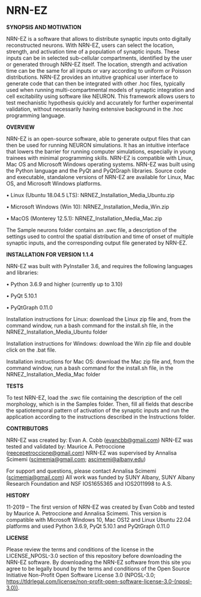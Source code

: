 # NRN-EZ

**SYNOPSIS AND MOTIVATION**

NRN-EZ is a software that allows to distribute synaptic inputs onto digitally reconstructed neurons. With NRN-EZ, users can select the location, strength, and activation time of a population of synaptic inputs. These inputs can be in selected sub-cellular compartments, identified by the user or generated through NRN-EZ itself. The location, strength and activation time can be the same for all inputs or vary according to uniform or Poisson distributions. NRN-EZ provides an intuitive graphical user interface to generate code that can then be integrated with other .hoc files, typically used when running multi-compartmental models of synaptic integration and cell excitability using software like NEURON. This framework allows users to test mechanistic hypothesis quickly and accurately for further experimental validation, without necessarily having extensive background in the .hoc programming language.

**OVERVIEW**

NRN-EZ is an open-source software, able to generate output files that can then be used for running NEURON simulations. It has an intuitive interface that lowers the barrier for running computer simulations, especially in young trainees with minimal programming skills. NRN-EZ is compatible with Linux, Mac OS and Microsoft Windows operating systems. NRN-EZ was built using the Python language and the PyQt and PyQtGraph libraries. Source code and executable, standalone versions of NRN-EZ are available for Linux, Mac OS, and Microsoft Windows platforms.

•	Linux (Ubuntu 18.04.5 LTS):
NRNEZ_Installation_Media_Ubuntu.zip

•	Microsoft Windows (Win 10):
NRNEZ_Installation_Media_Win.zip

•	MacOS (Monterey 12.5.1):
NRNEZ_Installation_Media_Mac.zip

The Sample neurons folder contains an .swc file, a description of the settings used to control the spatial distribution and time of onset of multiple synaptic inputs, and the corresponding output file generated by NRN-EZ. 

**INSTALLATION FOR VERSION 1.1.4**

NRN-EZ was built with PyInstaller 3.6, and requires the following languages and libraries:

•	Python 3.6.9 and higher (currently up to 3.10)

•	PyQt 5.10.1

•	PyQtGraph 0.11.0

Installation instructions for Linux: download the Linux zip file and, from the command window, run a bash command for the install.sh file, in the NRNEZ_Installation_Media_Ubuntu folder

Installation instructions for Windows: download the Win zip file and double click on the .bat file.

Installation instructions for Mac OS: download the Mac zip file and, from the command window, run a bash command for the install.sh file, in the NRNEZ_Installation_Media_Mac folder

**TESTS**

To test NRN-EZ, load the .swc file containing the description of the cell morphology, which is in the Samples folder. Then, fill all fields that describe the spatiotemporal pattern of activation of the synaptic inputs and run the application according to the instructions described in the Instructions folder.

**CONTRIBUTORS**

NRN-EZ was created by: Evan A. Cobb (evancbb@gmail.com)
NRN-EZ was tested and validated by: Maurice A. Petroccione (reecepetroccione@gmail.com) 
NRN-EZ was supervised by Annalisa Scimemi (scimemia@gmail.com; ascimemi@albany.edu)

For support and questions, please contact Annalisa Scimemi (scimemia@gmail.com)
All work was funded by SUNY Albany, SUNY Albany Research Foundation and NSF IOS1655365 and IOS2011998 to A.S.

**HISTORY**

11-2019 – The first version of NRN-EZ was created by Evan Cobb and tested by Maurice A. Petroccione and Annalisa Scimemi. This version is compatible with Microsoft Windows 10, Mac OS12 and Linux Ubuntu 22.04 platforms and used Python 3.6.9, PyQt 5.10.1 and PyQtGraph 0.11.0

**LICENSE**

Please review the terms and conditions of the license in the LICENSE_NPOSL-3.0 section of this repository before downloading the NRN-EZ software. By downloading the NRN-EZ software from this site you agree to be legally bound by the terms and conditions of the Open Source Initiative Non-Profit Open Software License 3.0
(NPOSL-3.0; https://tldrlegal.com/license/non-profit-open-software-license-3.0-(nposl-3.0)).
